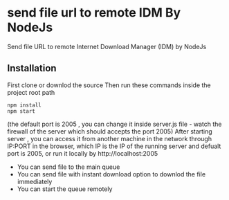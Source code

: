 # send file url to remote IDM By NodeJs
Send file URL to remote Internet Download Manager (IDM) by NodeJs

## Installation
First clone or downlod the source
Then run these commands inside the project root path

```
npm install
npm start

```
(the default port is 2005 , you can change it inside server.js file - watch the firewall of the server which should accepts the port 2005)
After starting server , you can access it from another machine in the network through
IP:PORT in the browser, which IP is the IP of the running server and defualt port is 2005, or run it locally by http://localhost:2005

- You can send file to the main queue 
- You can send file with instant download option to downlod the file immediately 
- You can start the queue remotely

